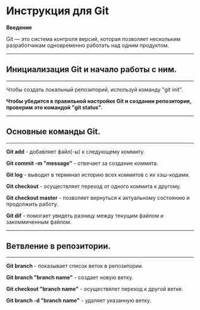 # Инструкция для Git 
**Введение**

Git — это система контроля версий, которая позволяет нескольким разработчикам одновременно работать над одним продуктом.

---
## Инициализация Git и начало работы с ним.
---
Чтобы создать локальный репозиторий, используй команду "git init".

**Чтобы убедится в правильной настройке Git и создании репозитория, проверим это командой "git status".**

---
## Основные команды Git.
---
**Git add** - добавляет файл(-ы) к следующему коммиту.

**Git commit -m "message"** - отвечает за создание коммита.

**Git log** - выводит в терминал историю всех коммитов с их хэш-кодами.

**Git checkout** - осуществляет переход от одного коммита к другому.

**Git checkout master** - позволяет вернуться к актуальному состоянию и продолжить работу.

**Git dif** - помогает увидеть разницу между текущим файлом и закоммиченным файлом.

---
 ## Ветвление в репозитории.
---
**Git branch** - показывает список веток в репозитории.

**Git branch "branch name"** - создает новую ветку.

**Git checkout "branch name"** - осуществялет переход к другой ветке. 

**Git branch -d "branch name"** - удаляет указанную ветку. 

























